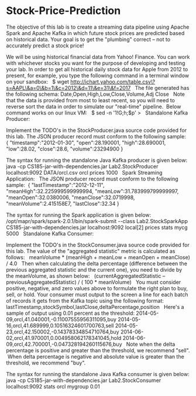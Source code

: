 # Stock-Price-Prediction
The objective of this lab is to create a streaming data pipeline using Apache Spark and Apache Kafka in which future stock prices are predicted based on historical data. Your goal is to get the "plumbing" correct – not to accurately predict a stock price!

We will be using historical financial data from Yahoo! Finance. You can work with whichever stocks you want for the purpose of developing and testing your lab. In order to get all historical daily stock data for Apple from 2012 to present, for example, you type the following command in a terminal window on your sandbox:
 
$ wget http://ichart.yahoo.com/table.csv\?s=AAPL\&a=0\&b=1\&c=2012\&d=11\&e=31\&f=2017
 
The file generated has the following schema:
Date,Open,High,Low,Close,Volume,Adj Close
 
Note that the data is provided from most to least recent, so you will need to reverse sort the data in order to simulate our "real-time" pipeline.  Below command works on our linux VM:
 
$ sed -n '1!G;h;$p' <input-file> > <output-file>
 
Standalone Kafka Producer:

Implement the TODO's in the StockProducer.java source code provided for this lab. The JSON producer record must conform to the following sample:
 
{
"timestamp":"2012-01-30",
"open":28.190001,
"high":28.690001,
"low":28.02,
"close":28.6,
"volume":23294900
}

The syntax for running the standalone Java Kafka producer is given below:
java -cp CS185-jar-with-dependencies.jar Lab2.StockProducer localhost:9092 DATA/orcl.csv orcl prices 1000
 
Spark Streaming Application:
 
The JSON producer record must conform to the following sample: 
{
"lastTimestamp":"2012-12-11",
"meanHigh":32.225999599999994,
"meanLow":31.783999799999997,
"meanOpen":32.0380006,
"meanClose":32.0719998,
"meanVolume":2.415158E7,
"lastClose":32.34
}

The syntax for running the Spark application is given below:
/opt/mapr/spark/spark-2.0.1/bin/spark-submit --class Lab2.StockSparkApp CS185-jar-with-dependencies.jar localhost:9092 local[2] prices stats mycg 5000
 
Standalone Kafka Consumer:

Implement the TODO's in the StockConsumer.java source code provided for this lab. The value of the "aggregated statistic" metric is calculated as follows:
 
meanVolume * (meanHigh + meanLow + meanOpen + meanClose) / 4.0
 
Then when calculating the delta percentage (difference between the previous aggregated statistic and the current one), you need to divide by the meanVolume, as shown below:
 
(currentAggregatedStatistic – previousAggregatedStatistic) / ( 100 * meanVolume)
 
You must consider positive, negative, and zero values above to formulate the right plan to buy, sell, or hold. Your consumer must output to the screen a line for each batch of records it gets from the Kafka topic using the following format:
lastTimestamp,stockSymbol,lastClose,deltaPercentage,position
 
Here's a sample of output using 0.01 percent as the threshold:
2014-05-09,orcl,41.040001,-0.11007555956311095,buy
2014-05-16,orcl,41.689999,0.10516324601700763,sell
2014-05-23,orcl,42.150002,-0.14378334854710764,buy
2014-06-02,orcl,41.970001,0.004958062178341045,hold
2014-06-09,orcl,42.700001,-0.047328194260115676,buy
 
Note when the delta percentage is positive and greater than the threshold, we recommend "sell".  When delta percentage is negative and absolute value is greater than the threshold, we recommend "buy".

The syntax for running the standalone Java Kafka consumer is given below:
java -cp CS185-jar-with-dependencies.jar Lab2.StockConsumer localhost:9092 stats orcl mygroup 0.01
